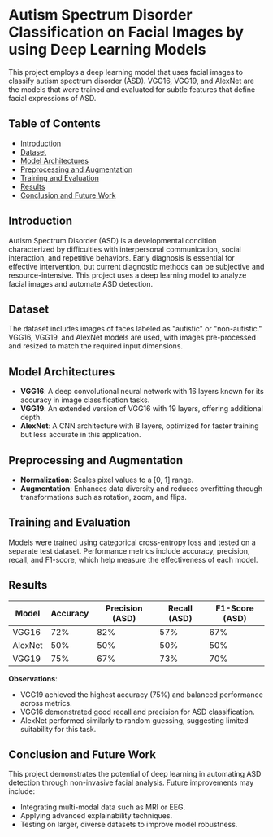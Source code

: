 # Autism Spectrum Disorder Classification on Facial Images by using Deep Learning Models

This project employs a deep learning model that uses facial images to classify autism spectrum disorder (ASD). VGG16, VGG19, and AlexNet are the models that were trained and evaluated for subtle features that define facial expressions of ASD.

## Table of Contents
- [Introduction](#introduction)
- [Dataset](#dataset)
- [Model Architectures](#model-architectures)
- [Preprocessing and Augmentation](#preprocessing-and-augmentation)
- [Training and Evaluation](#training-and-evaluation)
- [Results](#results)
- [Conclusion and Future Work](#conclusion-and-future-work)

## Introduction
Autism Spectrum Disorder (ASD) is a developmental condition characterized by difficulties with interpersonal communication, social interaction, and repetitive behaviors. Early diagnosis is essential for effective intervention, but current diagnostic methods can be subjective and resource-intensive. This project uses a deep learning model to analyze facial images and automate ASD detection.

## Dataset
The dataset includes images of faces labeled as "autistic" or "non-autistic." VGG16, VGG19, and AlexNet models are used, with images pre-processed and resized to match the required input dimensions.

## Model Architectures
- **VGG16**: A deep convolutional neural network with 16 layers known for its accuracy in image classification tasks.
- **VGG19**: An extended version of VGG16 with 19 layers, offering additional depth.
- **AlexNet**: A CNN architecture with 8 layers, optimized for faster training but less accurate in this application.

## Preprocessing and Augmentation
- **Normalization**: Scales pixel values to a [0, 1] range.
- **Augmentation**: Enhances data diversity and reduces overfitting through transformations such as rotation, zoom, and flips.

## Training and Evaluation
Models were trained using categorical cross-entropy loss and tested on a separate test dataset. Performance metrics include accuracy, precision, recall, and F1-score, which help measure the effectiveness of each model.

## Results

| Model     | Accuracy | Precision (ASD) | Recall (ASD) | F1-Score (ASD) |
|-----------|----------|-----------------|--------------|----------------|
| VGG16     | 72%      | 82%             | 57%          | 67%            |
| AlexNet   | 50%      | 50%             | 50%          | 50%            |
| VGG19     | 75%      | 67%             | 73%          | 70%            |

**Observations**:
- VGG19 achieved the highest accuracy (75%) and balanced performance across metrics.
- VGG16 demonstrated good recall and precision for ASD classification.
- AlexNet performed similarly to random guessing, suggesting limited suitability for this task.

## Conclusion and Future Work
This project demonstrates the potential of deep learning in automating ASD detection through non-invasive facial analysis. Future improvements may include:
- Integrating multi-modal data such as MRI or EEG.
- Applying advanced explainability techniques.
- Testing on larger, diverse datasets to improve model robustness.
